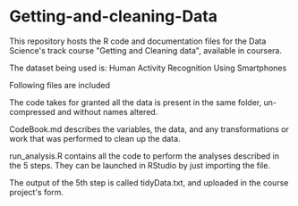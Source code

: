# Getting-and-cleaning-Data
This repository hosts the R code and documentation files for the Data Science's track course "Getting and Cleaning data", available in coursera.

The dataset being used is: Human Activity Recognition Using Smartphones

Following files are included

The code takes for granted all the data is present in the same folder, un-compressed and without names altered.

CodeBook.md describes the variables, the data, and any transformations or work that was performed to clean up the data.

run_analysis.R contains all the code to perform the analyses described in the 5 steps. They can be launched in RStudio by just importing the file.

The output of the 5th step is called tidyData.txt, and uploaded in the course project's form.
